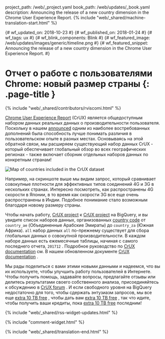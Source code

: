 project_path: /web/_project.yaml
book_path: /web/updates/_book.yaml
description: Announcing the release of a new country dimension in the Chrome User Experience Report.
{% include "web/_shared/machine-translation-start.html" %}

{# wf_updated_on: 2018-10-23 #}
{# wf_published_on: 2018-01-24 #}
{# wf_tags: ux #}
{# wf_blink_components: Blink #}
{# wf_featured_image: /web/updates/images/generic/timeline.png #}
{# wf_featured_snippet: Announcing the release of a new country dimension in the Chrome User Experience Report. #}

# Отчет о работе с пользователями Chrome: новый размер страны {: .page-title }

{% include "web/_shared/contributors/rviscomi.html" %}

<div class="clearfix"></div>

[Chrome User Experience Report](/web/tools/chrome-user-experience-report/) (CrUX) является общедоступным набором данных реальных данных о производительности пользователя. Поскольку в нашем [announced](https://blog.chromium.org/2017/10/introducing-chrome-user-experience-report.html) одним из наиболее востребованных дополнений была способность лучше понимать различия в пользовательском опыте в разных местах. Основываясь на этой обратной связи, мы расширяем существующий набор данных CrUX - который обеспечивает глобальный обзор во всех географических регионах - также включает сборник отдельных наборов данных по конкретным странам!

<img src="/web/updates/images/2018/01/crux-countries.png"
    alt="Map of countries included in the CrUX dataset"/>

Например, на скриншоте выше мы видим запрос, который сравнивает совокупные плотности для эффективных типов соединений 4G и 3G в нескольких странах. Интересно посмотреть, как распространены 4G скорости в Японии, в то время как скорости 3G все еще очень распространены в Индии. Подобное понимание стало возможным благодаря новому размеру страны.

Чтобы начать работу, [CrUX project](https://bigquery.cloud.google.com/dataset/chrome-ux-report:all) к [CrUX project](https://bigquery.cloud.google.com/dataset/chrome-ux-report:all) на BigQuery, и вы увидите список наборов данных, организованных [country code](https://en.wikipedia.org/wiki/ISO_3166-1_alpha-2) от `country_ae` (Объединенные Арабские Эмираты) до `country_za` (Южная Африка). `all` набор данных `all` по-прежнему существует для сбора глобальных данных о совокупной производительности. В каждом наборе данных есть ежемесячные таблицы, начиная с самого последнего отчета, `201712` . Подробное руководство по [CrUX documentation](/web/tools/chrome-user-experience-report/) см. В нашем обновленном документе [CrUX documentation](/web/tools/chrome-user-experience-report/) .

Мы рады поделиться с вами этими новыми данными и надеемся, что вы их используете, чтобы улучшить работу пользователей в Интернете. Чтобы получить помощь, задавайте вопросы, предлагайте отзывы или делитесь результатами своего собственного анализа, присоединяйтесь к обсуждению в [CrUX forum](https://groups.google.com/a/chromium.org/forum/#!forum/chrome-ux-report) . И если свободного уровня на BigQuery недостаточно для того, чтобы сдержать энтузиазм запросов, мы все еще [extra 10 TB free](https://docs.google.com/forms/d/e/1FAIpQLSeMYnz93JQuO7rPewVrKpLfxO7JREOysti0CQyRo31bc7cXHA/viewform) , чтобы дать вам [extra 10 TB free](https://docs.google.com/forms/d/e/1FAIpQLSeMYnz93JQuO7rPewVrKpLfxO7JREOysti0CQyRo31bc7cXHA/viewform) , так что идите, чтобы получить ваши кредиты, пока [extra 10 TB free](https://docs.google.com/forms/d/e/1FAIpQLSeMYnz93JQuO7rPewVrKpLfxO7JREOysti0CQyRo31bc7cXHA/viewform) последним!

{% include "web/_shared/rss-widget-updates.html" %}

{% include "comment-widget.html" %}

{% include "web/_shared/translation-end.html" %}
